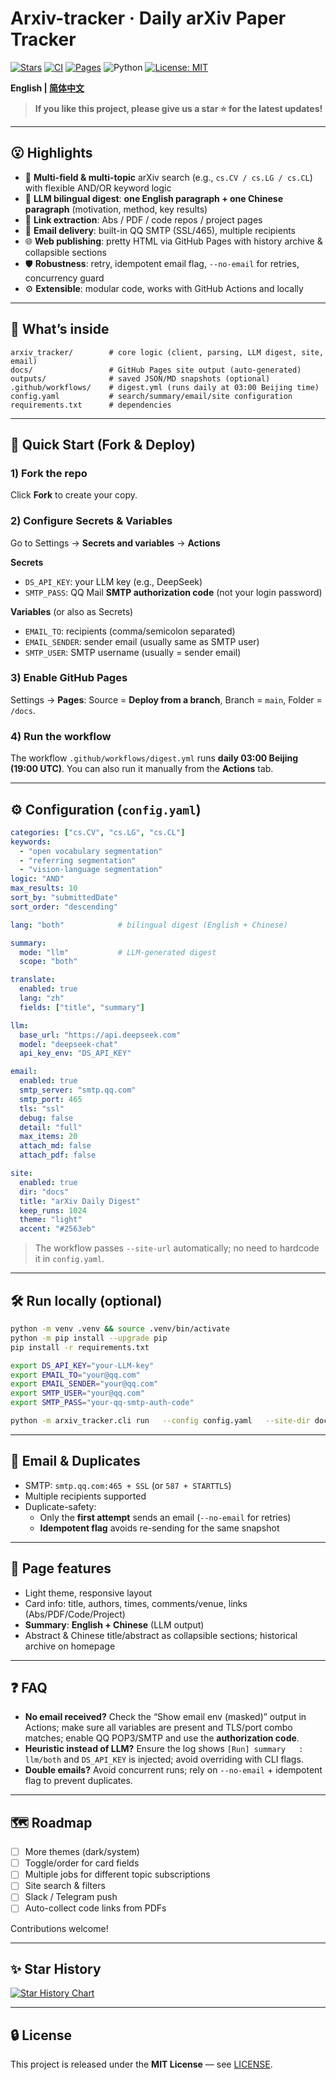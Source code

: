# Arxiv-tracker · Daily arXiv Paper Tracker

[![Stars](https://img.shields.io/github/stars/colorfulandcjy0806/Arxiv-tracker?style=flat-square)](https://github.com/colorfulandcjy0806/Arxiv-tracker/stargazers)
[![CI](https://img.shields.io/github/actions/workflow/status/colorfulandcjy0806/Arxiv-tracker/digest.yml?label=Arxiv%20Digest&style=flat-square)](../../actions)
[![Pages](https://img.shields.io/badge/GitHub%20Pages-online-2ea44f?style=flat-square)](https://colorfulandcjy0806.github.io/Arxiv-tracker/)
![Python](https://img.shields.io/badge/Python-3.10%2B-3776ab?style=flat-square&logo=python)
[![License: MIT](https://img.shields.io/badge/License-MIT-black.svg?style=flat-square)](./LICENSE)

**English | [简体中文](./README_CN.md)**

> **If you like this project, please give us a star ⭐ for the latest updates!**


---

## 😮 Highlights

- 🔎 **Multi-field & multi-topic** arXiv search (e.g., `cs.CV / cs.LG / cs.CL`) with flexible AND/OR keyword logic
- 🧠 **LLM bilingual digest**: **one English paragraph + one Chinese paragraph** (motivation, method, key results)
- 🔗 **Link extraction**: Abs / PDF / code repos / project pages
- 📨 **Email delivery**: built-in QQ SMTP (SSL/465), multiple recipients
- 🌐 **Web publishing**: pretty HTML via GitHub Pages with history archive & collapsible sections
- 🛡️ **Robustness**: retry, idempotent email flag, `--no-email` for retries, concurrency guard
- ⚙️ **Extensible**: modular code, works with GitHub Actions and locally

---

## 🧭 What’s inside

```
arxiv_tracker/        # core logic (client, parsing, LLM digest, site, email)
docs/                 # GitHub Pages site output (auto-generated)
outputs/              # saved JSON/MD snapshots (optional)
.github/workflows/    # digest.yml (runs daily at 03:00 Beijing time)
config.yaml           # search/summary/email/site configuration
requirements.txt      # dependencies
```

---

## 🚀 Quick Start (Fork & Deploy)

### 1) Fork the repo

Click **Fork** to create your copy.

### 2) Configure Secrets & Variables

Go to Settings → **Secrets and variables** → **Actions**

**Secrets**

- `DS_API_KEY`: your LLM key (e.g., DeepSeek)
- `SMTP_PASS`: QQ Mail **SMTP authorization code** (not your login password)

**Variables** (or also as Secrets)

- `EMAIL_TO`: recipients (comma/semicolon separated)
- `EMAIL_SENDER`: sender email (usually same as SMTP user)
- `SMTP_USER`: SMTP username (usually = sender email)

### 3) Enable GitHub Pages

Settings → **Pages**: Source = **Deploy from a branch**, Branch = `main`, Folder = `/docs`.

### 4) Run the workflow

The workflow `.github/workflows/digest.yml` runs **daily 03:00 Beijing (19:00 UTC)**. You can also run it manually from the **Actions** tab.

---

## ⚙️ Configuration (`config.yaml`)

```yaml
categories: ["cs.CV", "cs.LG", "cs.CL"]
keywords:
  - "open vocabulary segmentation"
  - "referring segmentation"
  - "vision-language segmentation"
logic: "AND"
max_results: 10
sort_by: "submittedDate"
sort_order: "descending"

lang: "both"            # bilingual digest (English + Chinese)

summary:
  mode: "llm"           # LLM-generated digest
  scope: "both"

translate:
  enabled: true
  lang: "zh"
  fields: ["title", "summary"]

llm:
  base_url: "https://api.deepseek.com"
  model: "deepseek-chat"
  api_key_env: "DS_API_KEY"

email:
  enabled: true
  smtp_server: "smtp.qq.com"
  smtp_port: 465
  tls: "ssl"
  debug: false
  detail: "full"
  max_items: 20
  attach_md: false
  attach_pdf: false

site:
  enabled: true
  dir: "docs"
  title: "arXiv Daily Digest"
  keep_runs: 1024
  theme: "light"
  accent: "#2563eb"
```

> The workflow passes `--site-url` automatically; no need to hardcode it in `config.yaml`.

---

## 🛠️ Run locally (optional)

```bash
python -m venv .venv && source .venv/bin/activate
python -m pip install --upgrade pip
pip install -r requirements.txt

export DS_API_KEY="your-LLM-key"
export EMAIL_TO="your@qq.com"
export EMAIL_SENDER="your@qq.com"
export SMTP_USER="your@qq.com"
export SMTP_PASS="your-qq-smtp-auth-code"

python -m arxiv_tracker.cli run   --config config.yaml   --site-dir docs   --verbose
```

---

## 📨 Email & Duplicates

- SMTP: `smtp.qq.com:465 + SSL` (or `587 + STARTTLS`)
- Multiple recipients supported
- Duplicate-safety:
  - Only the **first attempt** sends an email (`--no-email` for retries)
  - **Idempotent flag** avoids re-sending for the same snapshot

---

## 🧩 Page features

- Light theme, responsive layout
- Card info: title, authors, times, comments/venue, links (Abs/PDF/Code/Project)
- **Summary**: **English + Chinese** (LLM output)
- Abstract & Chinese title/abstract as collapsible sections; historical archive on homepage

---

## ❓ FAQ

- **No email received?** Check the “Show email env (masked)” output in Actions; make sure all variables are present and TLS/port combo matches; enable QQ POP3/SMTP and use the **authorization code**.
- **Heuristic instead of LLM?** Ensure the log shows `[Run] summary   : llm/both` and `DS_API_KEY` is injected; avoid overriding with CLI flags.
- **Double emails?** Avoid concurrent runs; rely on `--no-email` + idempotent flag to prevent duplicates.

---

## 🗺️ Roadmap

- [ ] More themes (dark/system)
- [ ] Toggle/order for card fields
- [ ] Multiple jobs for different topic subscriptions
- [ ] Site search & filters
- [ ] Slack / Telegram push
- [ ] Auto-collect code links from PDFs

Contributions welcome!

---

## ✨ Star History

[![Star History Chart](https://api.star-history.com/svg?repos=colorfulandcjy0806/Arxiv-tracker&type=Date)](https://star-history.com/#colorfulandcjy0806/Arxiv-tracker&Date)

---

## 🔒 License

This project is released under the **MIT License** — see [LICENSE](./LICENSE).
